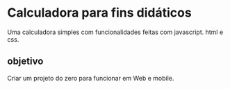 #  Calculadora para fins didáticos
Uma calculadora simples com funcionalidades feitas com javascript. html e css.

## objetivo
  Criar um projeto do zero para funcionar em Web e mobile.
